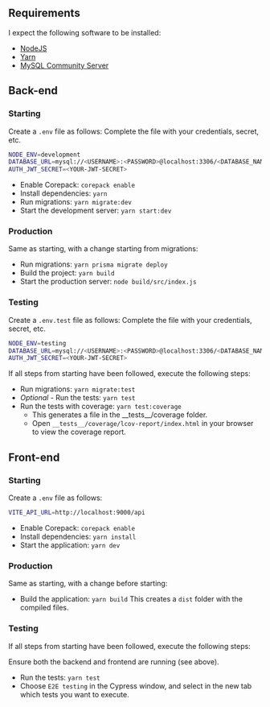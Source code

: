 ## Requirements

I expect the following software to be installed:

- [NodeJS](https://nodejs.org)
- [Yarn](https://yarnpkg.com)
- [MySQL Community Server](https://dev.mysql.com/downloads/mysql/)

## Back-end

### Starting

Create a `.env` file as follows:
Complete the file with your credentials, secret, etc.

```bash
NODE_ENV=development
DATABASE_URL=mysql://<USERNAME>:<PASSWORD>@localhost:3306/<DATABASE_NAME>
AUTH_JWT_SECRET=<YOUR-JWT-SECRET>
```
- Enable Corepack: `corepack enable`
- Install dependencies: `yarn`
- Run migrations: `yarn migrate:dev`
- Start the development server: `yarn start:dev`

### Production

Same as starting, with a change starting from migrations:
- Run migrations: `yarn prisma migrate deploy`
- Build the project: `yarn build`
- Start the production server: `node build/src/index.js`

### Testing

Create a `.env.test` file as follows:
Complete the file with your credentials, secret, etc.

```bash
NODE_ENV=testing
DATABASE_URL=mysql://<USERNAME>:<PASSWORD>@localhost:3306/<DATABASE_NAME>_test
AUTH_JWT_SECRET=<YOUR-JWT-SECRET>
```

If all steps from starting have been followed, execute the following steps:
- Run migrations: `yarn migrate:test`
- *Optional* - Run the tests: `yarn test`
- Run the tests with coverage: `yarn test:coverage`
  - This generates a file in the \_\_tests\_\_/coverage folder.
  - Open `__tests__/coverage/lcov-report/index.html` in your browser to view the coverage report.

## Front-end

### Starting

Create a `.env` file as follows:

```bash
VITE_API_URL=http://localhost:9000/api
```
- Enable Corepack: `corepack enable`
- Install dependencies: `yarn install`
- Start the application: `yarn dev`

### Production

Same as starting, with a change before starting:
- Build the application: `yarn build` This creates a `dist` folder with the compiled files.

### Testing

If all steps from starting have been followed, execute the following steps:

Ensure both the backend and frontend are running (see above).
- Run the tests: `yarn test`
- Choose `E2E testing` in the Cypress window, and select in the new tab which tests you want to execute.
